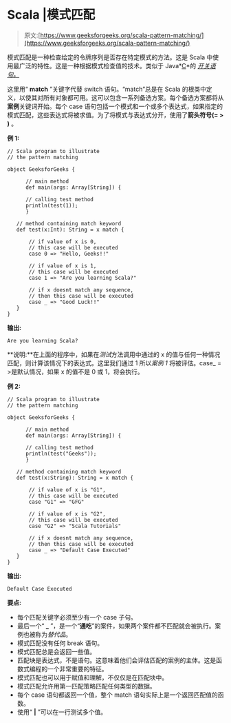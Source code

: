 # Scala |模式匹配

> 原文:[https://www.geeksforgeeks.org/scala-pattern-matching/](https://www.geeksforgeeks.org/scala-pattern-matching/)

模式匹配是一种检查给定的令牌序列是否存在特定模式的方法。这是 Scala 中使用最广泛的特性。这是一种根据模式检查值的技术。类似于 Java*[C](https://www.geeksforgeeks.org/switch-statement-cc/)*的 *[开关语句。](https://www.geeksforgeeks.org/switch-statement-in-java/)*

这里用“ **match** ”关键字代替 switch 语句。“match”总是在 Scala 的根类中定义，以使其对所有对象都可用。这可以包含一系列备选方案。每个备选方案都将从**案例**关键词开始。每个 case 语句包括一个模式和一个或多个表达式，如果指定的模式匹配，这些表达式将被求值。为了将模式与表达式分开，使用了**箭头符号(= > )** 。

**例 1:**

```
// Scala program to illustrate 
// the pattern matching

object GeeksforGeeks {

      // main method
      def main(args: Array[String]) {

      // calling test method
      println(test(1));
      }

   // method containing match keyword
   def test(x:Int): String = x match {

       // if value of x is 0,
       // this case will be executed
       case 0 => "Hello, Geeks!!"

       // if value of x is 1, 
       // this case will be executed
       case 1 => "Are you learning Scala?"

       // if x doesnt match any sequence,
       // then this case will be executed
       case _ => "Good Luck!!"
   }
}
```

**输出:**

```
Are you learning Scala?

```

**说明:**在上面的程序中，如果在*测试*方法调用中通过的 x 的值与任何一种情况匹配，则计算该情况下的表达式。这里我们通过 1 所以*案例 1* 将被评估。case_ = >是默认情况，如果 x 的值不是 0 或 1，将会执行。

**例 2:**

```
// Scala program to illustrate 
// the pattern matching

object GeeksforGeeks {

      // main method
      def main(args: Array[String]) {

      // calling test method
      println(test("Geeks"));
      }

   // method containing match keyword
   def test(x:String): String = x match {

       // if value of x is "G1",
       // this case will be executed
       case "G1" => "GFG"

       // if value of x is "G2", 
       // this case will be executed
       case "G2" => "Scala Tutorials"

       // if x doesnt match any sequence,
       // then this case will be executed
       case _ => "Default Case Executed"
   }
}
```

**输出:**

```
Default Case Executed

```

**要点:**

*   每个匹配关键字必须至少有一个 case 子句。
*   最后一个“ **_** ”，是一个“**通吃**”的案件，如果两个案件都不匹配就会被执行。案例也被称为*替代品*。
*   模式匹配没有任何 break 语句。
*   模式匹配总是会返回一些值。
*   匹配块是表达式，不是语句。这意味着他们会评估匹配的案例的主体。这是函数式编程的一个非常重要的特征。
*   模式匹配也可以用于赋值和理解，不仅仅是在匹配块中。
*   模式匹配允许用第一匹配策略匹配任何类型的数据。
*   每个 case 语句都返回一个值，整个 match 语句实际上是一个返回匹配值的函数。
*   使用“ **|** ”可以在一行测试多个值。